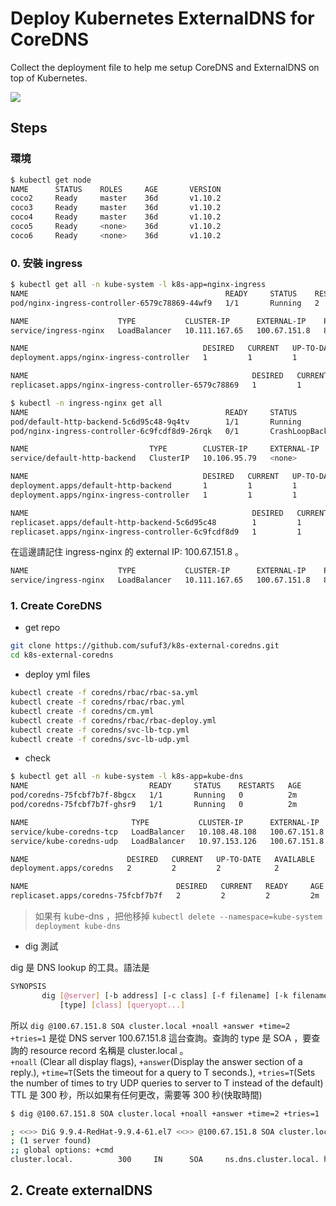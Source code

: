 # Deploy Kubernetes ExternalDNS for CoreDNS
Collect the deployment file to help me setup CoreDNS and ExternalDNS on top of Kubernetes.

![](https://i.imgur.com/rZ8PoFC.png)

## Steps
### 環境
```sh
$ kubectl get node
NAME      STATUS    ROLES     AGE       VERSION
coco2     Ready     master    36d       v1.10.2
coco3     Ready     master    36d       v1.10.2
coco4     Ready     master    36d       v1.10.2
coco5     Ready     <none>    36d       v1.10.2
coco6     Ready     <none>    36d       v1.10.2
```

### 0. 安裝 ingress
```sh
$ kubectl get all -n kube-system -l k8s-app=nginx-ingress
NAME                                            READY     STATUS    RESTARTS   AGE
pod/nginx-ingress-controller-6579c78869-44wf9   1/1       Running   2          35d

NAME                    TYPE           CLUSTER-IP      EXTERNAL-IP    PORT(S)                      AGE
service/ingress-nginx   LoadBalancer   10.111.167.65   100.67.151.8   80:32583/TCP,443:30004/TCP   35d

NAME                                       DESIRED   CURRENT   UP-TO-DATE   AVAILABLE   AGE
deployment.apps/nginx-ingress-controller   1         1         1            1           35d

NAME                                                  DESIRED   CURRENT   READY     AGE
replicaset.apps/nginx-ingress-controller-6579c78869   1         1         1         35d
```
```sh
$ kubectl -n ingress-nginx get all
NAME                                            READY     STATUS             RESTARTS   AGE
pod/default-http-backend-5c6d95c48-9q4tv        1/1       Running            2          36d
pod/nginx-ingress-controller-6c9fcdf8d9-26rqk   0/1       CrashLoopBackOff   5995       36d

NAME                           TYPE        CLUSTER-IP     EXTERNAL-IP   PORT(S)   AGE
service/default-http-backend   ClusterIP   10.106.95.79   <none>        80/TCP    36d

NAME                                       DESIRED   CURRENT   UP-TO-DATE   AVAILABLE   AGE
deployment.apps/default-http-backend       1         1         1            1           36d
deployment.apps/nginx-ingress-controller   1         1         1            0           36d

NAME                                                  DESIRED   CURRENT   READY     AGE
replicaset.apps/default-http-backend-5c6d95c48        1         1         1         36d
replicaset.apps/nginx-ingress-controller-6c9fcdf8d9   1         1         0         36d
```

在這邊請記住 ingress-nginx 的 external IP: 100.67.151.8 。  
```sh
NAME                    TYPE           CLUSTER-IP      EXTERNAL-IP    PORT(S)                      AGE
service/ingress-nginx   LoadBalancer   10.111.167.65   100.67.151.8   80:32583/TCP,443:30004/TCP   35d
```

### 1. Create CoreDNS

- get repo
```sh
git clone https://github.com/sufuf3/k8s-external-coredns.git
cd k8s-external-coredns
```

- deploy yml files
```sh
kubectl create -f coredns/rbac/rbac-sa.yml
kubectl create -f coredns/rbac/rbac.yml
kubectl create -f coredns/cm.yml
kubectl create -f coredns/rbac/rbac-deploy.yml
kubectl create -f coredns/svc-lb-tcp.yml
kubectl create -f coredns/svc-lb-udp.yml
```
- check
```sh
$ kubectl get all -n kube-system -l k8s-app=kube-dns
NAME                           READY     STATUS    RESTARTS   AGE
pod/coredns-75fcbf7b7f-8bgcx   1/1       Running   0          2m
pod/coredns-75fcbf7b7f-ghsr9   1/1       Running   0          2m

NAME                       TYPE           CLUSTER-IP      EXTERNAL-IP    PORT(S)        AGE
service/kube-coredns-tcp   LoadBalancer   10.108.48.108   100.67.151.8   53:30450/TCP   1m
service/kube-coredns-udp   LoadBalancer   10.97.153.126   100.67.151.8   53:31933/UDP   1m

NAME                      DESIRED   CURRENT   UP-TO-DATE   AVAILABLE   AGE
deployment.apps/coredns   2         2         2            2           2m

NAME                                 DESIRED   CURRENT   READY     AGE
replicaset.apps/coredns-75fcbf7b7f   2         2         2         2m
```

> 如果有 kube-dns ，把他移掉 `kubectl delete --namespace=kube-system deployment kube-dns`  



- dig 測試

dig 是 DNS lookup 的工具。語法是  
```sh
SYNOPSIS
       dig [@server] [-b address] [-c class] [-f filename] [-k filename] [-m] [-p port#] [-q name] [-t type] [-v] [-x addr] [-y [hmac:]name:key] [-4] [-6] [name]
           [type] [class] [queryopt...]
```

所以 `dig @100.67.151.8 SOA cluster.local +noall +answer +time=2 +tries=1` 是從 DNS server 100.67.151.8 這台查詢。查詢的 type 是 SOA ，要查詢的 resource record 名稱是 cluster.local 。   
`+noall` (Clear all display flags), `+answer`(Display the answer section of a reply.), `+time=T`(Sets the timeout for a query to T seconds.), `+tries=T`(Sets the number of times to try UDP queries to server to T instead of the default)  
TTL 是 300 秒，所以如果有任何更改，需要等 300 秒(快取時間)  
  
```sh
$ dig @100.67.151.8 SOA cluster.local +noall +answer +time=2 +tries=1

; <<>> DiG 9.9.4-RedHat-9.9.4-61.el7 <<>> @100.67.151.8 SOA cluster.local +noall +answer +time=2 +tries=1
; (1 server found)
;; global options: +cmd
cluster.local.          300     IN      SOA     ns.dns.cluster.local. hostmaster.cluster.local. 1534569563 7200 1800 86400 30
```

## 2. Create externalDNS
